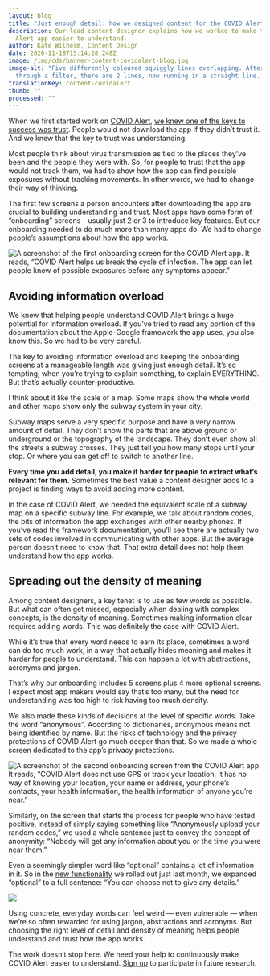 ```yaml
---
layout: blog
title: "Just enough detail: how we designed content for the COVID Alert app"
description: Our lead content designer explains how we worked to make the COVID
  Alert app easier to understand.
author: Kate Wilhelm, Content Design
date: 2020-11-18T15:14:28.248Z
image: /img/cds/banner-content-covidalert-blog.jpg
image-alt: "Five differently coloured squiggly lines overlapping. After passing
  through a filter, there are 2 lines, now running in a straight line. "
translationKey: content-covidalert
thumb: ""
processed: ""
---
```

When we first started work on [COVID Alert](https://www.canada.ca/en/public-health/services/diseases/coronavirus-disease-covid-19/covid-alert.html), [we knew one of the keys to success was trust](https://digital.canada.ca/2020/10/02/building-an-effective-exposure-notification-service-like-covid-alert/). People would not download the app if they didn’t trust it. And we knew that the key to trust was understanding. 

Most people think about virus transmission as tied to the places they’ve been and the people they were with. So, for people to trust that the app would not track them, we had to show how the app can find possible exposures without tracking movements. In other words, we had to change their way of thinking.

The first few screens a person encounters after downloading the app are crucial to building understanding and trust. Most apps have some form of “onboarding” screens – usually just 2 or 3 to introduce key features. But our onboarding needed to do much more than many apps do. We had to change people’s assumptions about how the app works.

![A screenshot of the first onboarding screen for the COVID Alert app. It reads, “COVID Alert helps us break the cycle of infection. The app can let people know of possible exposures before any symptoms appear.”](/img/cds/content-covidalert-welcome-onboarding-EN.jpg)

## Avoiding information overload

We knew that helping people understand COVID Alert brings a huge potential for information overload. If you’ve tried to read any portion of the documentation about the Apple-Google framework the app uses, you also know this. So we had to be very careful. 

The key to avoiding information overload and keeping the onboarding screens at a manageable length was giving just enough detail. It’s so tempting, when you’re trying to explain something, to explain EVERYTHING. But that’s actually counter-productive. 

I think about it like the scale of a map. Some maps show the whole world and other maps show only the subway system in your city. 

Subway maps serve a very specific purpose and have a very narrow amount of detail. They don’t show the parts that are above ground or underground or the topography of the landscape. They don’t even show all the streets a subway crosses. They just tell you how many stops until your stop. Or where you can get off to switch to another line. 

**Every time you add detail, you make it harder for people to extract what’s relevant for them.** Sometimes the best value a content designer adds to a project is finding ways to avoid adding more content.

In the case of COVID Alert, we needed the equivalent scale of a subway map on a specific subway line. For example, we talk about random codes, the bits of information the app exchanges with other nearby phones. If you’ve read the framework documentation, you’ll see there are actually two sets of codes involved in communicating with other apps. But the average person doesn’t need to know that. That extra detail does not help them understand how the app works.

## Spreading out the density of meaning

Among content designers, a key tenet is to use as few words as possible. But what can often get missed, especially when dealing with complex concepts, is the density of meaning. Sometimes making information clear requires adding words. This was definitely the case with COVID Alert. 

While it’s true that every word needs to earn its place, sometimes a word can do too much work, in a way that actually hides meaning and makes it harder for people to understand. This can happen a lot with abstractions, acronyms and jargon. 

That’s why our onboarding includes 5 screens plus 4 more optional screens. I expect most app makers would say that’s too many, but the need for understanding was too high to risk having too much density.

We also made these kinds of decisions at the level of specific words. Take the word “anonymous”. According to dictionaries, anonymous means not being identified by name. But the risks of technology and the privacy protections of COVID Alert go much deeper than that. So we made a whole screen dedicated to the app’s privacy protections. 

![A screenshot of the second onboarding screen from the COVID Alert app. It reads, “COVID Alert does not use GPS or track your location. It has no way of knowing your location, your name or address, your phone’s contacts, your health information, the health information of anyone you’re near.”](/img/cds/content-covidalert-privacy-EN.jpg)

Similarly, on the screen that starts the process for people who have tested positive, instead of simply saying something like “Anonymously upload your random codes,” we used a whole sentence just to convey the concept of anonymity: “Nobody will get any information about you or the time you were near them.”

Even a seemingly simpler word like “optional” contains a lot of information in it. So in the [new functionality](https://twitter.com/CDS_GC/status/1322209683399184385) we rolled out just last month, we expanded “optional” to a full sentence: “You can choose not to give any details.”

![](/img/cds/content-covidalert-screen-EN.jpg)

Using concrete, everyday words can feel weird — even vulnerable — when we’re so often rewarded for using jargon, abstractions and acronyms. But choosing the right level of detail and density of meaning helps people understand and trust how the app works.

The work doesn’t stop here. We need your help to continuously make COVID Alert easier to understand. [Sign up](https://digital.canada.ca/covid-alert-research-signup) to participate in future research.